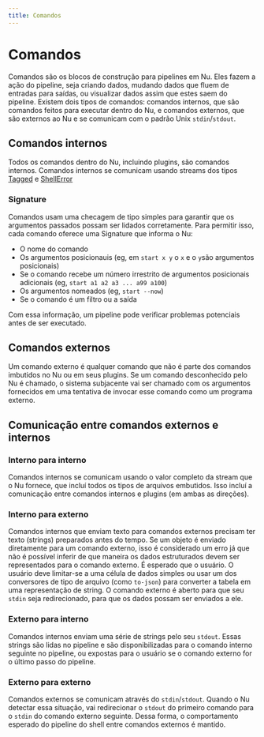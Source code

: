 ```yaml
---
title: Comandos
---
```


# Comandos

Comandos são os blocos de construção para pipelines em Nu. Eles fazem a ação do pipeline, seja criando dados, mudando dados que fluem de entradas para saídas, ou visualizar dados assim que estes saem do pipeline. Existem dois tipos de comandos: comandos internos, que são comandos feitos para executar dentro do Nu, e comandos externos, que são externos ao Nu e se comunicam com o padrão Unix `stdin`/`stdout`.

## Comandos internos

Todos os comandos dentro do Nu, incluindo plugins, são comandos internos. Comandos internos se comunicam usando streams dos tipos [Tagged<Value>](https://github.com/nushell/nushell/blob/d30c40b40ebfbb411a503ad7c7bceae8029c6689/crates/nu-source/src/meta.rs#L91) e [ShellError](https://github.com/nushell/nushell/blob/main/crates/nu-errors/src/lib.rs#L179)

### Signature

Comandos usam uma checagem de tipo simples para garantir que os argumentos passados possam ser lidados corretamente. Para permitir isso, cada comando oferece uma Signature que informa o Nu:

* O nome do comando
* Os argumentos posicionauis (eg, em `start x y` o `x` e o `y`são argumentos posicionais)
* Se o comando recebe um número irrestrito de argumentos posicionais adicionais (eg, `start a1 a2 a3 ... a99 a100`)
* Os argumentos nomeados (eg, `start --now`)
* Se o comando é um filtro ou a saída

Com essa informação, um pipeline pode verificar problemas potenciais antes de ser executado.

## Comandos externos

Um comando externo é qualquer comando que não é parte dos comandos imbutidos no Nu ou em seus plugins. Se um comando desconhecido pelo Nu é chamado, o sistema subjacente vai ser chamado com os argumentos fornecidos em uma tentativa de invocar esse comando como um programa externo.

## Comunicação entre comandos externos e internos

### Interno para interno

Comandos internos se comunicam usando o valor completo da stream que o Nu fornece, que incluí todos os tipos de arquivos embutidos. Isso incluí a comunicação entre comandos internos e plugins (em ambas as direções).

### Interno para externo

Comandos internos que enviam texto para comandos externos precisam ter texto (strings) preparados antes do tempo. Se um objeto é enviado diretamente para um comando externo, isso é considerado um erro já que não é possível inferir de que maneira os dados estruturados devem ser representados para o comando externo. É esperado que o usuário. O usuário deve limitar-se a uma célula de dados simples ou usar um dos conversores de tipo de arquivo (como `to-json`) para converter a tabela em uma representação de string.
O comando externo é aberto para que seu `stdin` seja redirecionado, para que os dados possam ser enviados a ele.

### Externo para interno

Comandos internos enviam uma série de strings pelo seu `stdout`. Essas strings são lidas no pipeline e são disponibilizadas para o comando interno seguinte no pipeline, ou expostas para o usuário se o comando externo for o último passo do pipeline.

### Externo para externo

Comandos externos se comunicam através do `stdin`/`stdout`. Quando o Nu detectar essa situação, vai redirecionar o `stdout` do primeiro comando para o `stdin` do comando externo seguinte. Dessa forma, o comportamento esperado do pipeline do shell entre comandos externos é mantido.
